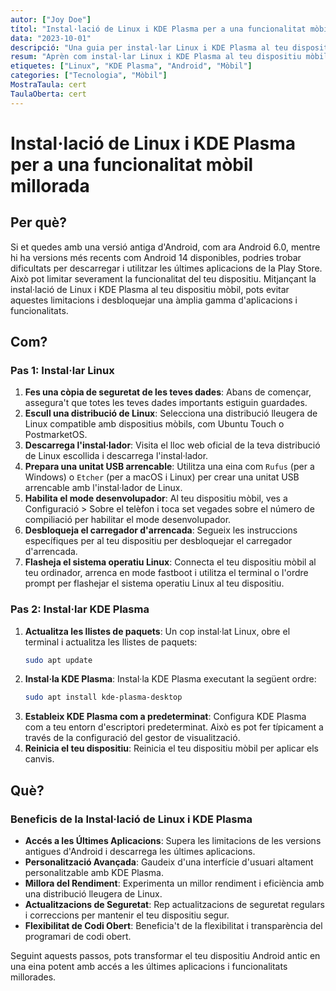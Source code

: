 ```yaml
---
autor: ["Joy Doe"]
títol: "Instal·lació de Linux i KDE Plasma per a una funcionalitat mòbil millorada"
data: "2023-10-01"
descripció: "Una guia per instal·lar Linux i KDE Plasma al teu dispositiu mòbil per accedir a aplicacions i funcionalitats més enllà de les versions antigues d'Android."
resum: "Aprèn com instal·lar Linux i KDE Plasma al teu dispositiu mòbil per superar les limitacions de les versions antigues d'Android i accedir a una àmplia gamma d'aplicacions i funcionalitats."
etiquetes: ["Linux", "KDE Plasma", "Android", "Mòbil"]
categories: ["Tecnologia", "Mòbil"]
MostraTaula: cert
TaulaOberta: cert
---
```


# Instal·lació de Linux i KDE Plasma per a una funcionalitat mòbil millorada

## Per què?

Si et quedes amb una versió antiga d'Android, com ara Android 6.0, mentre hi ha versions més recents com Android 14 disponibles, podries trobar dificultats per descarregar i utilitzar les últimes aplicacions de la Play Store. Això pot limitar severament la funcionalitat del teu dispositiu. Mitjançant la instal·lació de Linux i KDE Plasma al teu dispositiu mòbil, pots evitar aquestes limitacions i desbloquejar una àmplia gamma d'aplicacions i funcionalitats.

## Com?

### Pas 1: Instal·lar Linux

1. **Fes una còpia de seguretat de les teves dades**: Abans de començar, assegura't que totes les teves dades importants estiguin guardades.
2. **Escull una distribució de Linux**: Selecciona una distribució lleugera de Linux compatible amb dispositius mòbils, com Ubuntu Touch o PostmarketOS.
3. **Descarrega l'instal·lador**: Visita el lloc web oficial de la teva distribució de Linux escollida i descarrega l'instal·lador.
4. **Prepara una unitat USB arrencable**: Utilitza una eina com `Rufus` (per a Windows) o `Etcher` (per a macOS i Linux) per crear una unitat USB arrencable amb l'instal·lador de Linux.
5. **Habilita el mode desenvolupador**: Al teu dispositiu mòbil, ves a Configuració > Sobre el telèfon i toca set vegades sobre el número de compiliació per habilitar el mode desenvolupador.
6. **Desbloqueja el carregador d'arrencada**: Segueix les instruccions específiques per al teu dispositiu per desbloquejar el carregador d'arrencada.
7. **Flasheja el sistema operatiu Linux**: Connecta el teu dispositiu mòbil al teu ordinador, arrenca en mode fastboot i utilitza el terminal o l'ordre prompt per flashejar el sistema operatiu Linux al teu dispositiu.

### Pas 2: Instal·lar KDE Plasma

1. **Actualitza les llistes de paquets**: Un cop instal·lat Linux, obre el terminal i actualitza les llistes de paquets:
    ```bash
    sudo apt update
    ```
2. **Instal·la KDE Plasma**: Instal·la KDE Plasma executant la següent ordre:
    ```bash
    sudo apt install kde-plasma-desktop
    ```
3. **Estableix KDE Plasma com a predeterminat**: Configura KDE Plasma com a teu entorn d'escriptori predeterminat. Això es pot fer típicament a través de la configuració del gestor de visualització.
4. **Reinicia el teu dispositiu**: Reinicia el teu dispositiu mòbil per aplicar els canvis.

## Què?

### Beneficis de la Instal·lació de Linux i KDE Plasma

- **Accés a les Últimes Aplicacions**: Supera les limitacions de les versions antigues d'Android i descarrega les últimes aplicacions.
- **Personalització Avançada**: Gaudeix d'una interfície d'usuari altament personalitzable amb KDE Plasma.
- **Millora del Rendiment**: Experimenta un millor rendiment i eficiència amb una distribució lleugera de Linux.
- **Actualitzacions de Seguretat**: Rep actualitzacions de seguretat regulars i correccions per mantenir el teu dispositiu segur.
- **Flexibilitat de Codi Obert**: Beneficia't de la flexibilitat i transparència del programari de codi obert.

Seguint aquests passos, pots transformar el teu dispositiu Android antic en una eina potent amb accés a les últimes aplicacions i funcionalitats millorades.